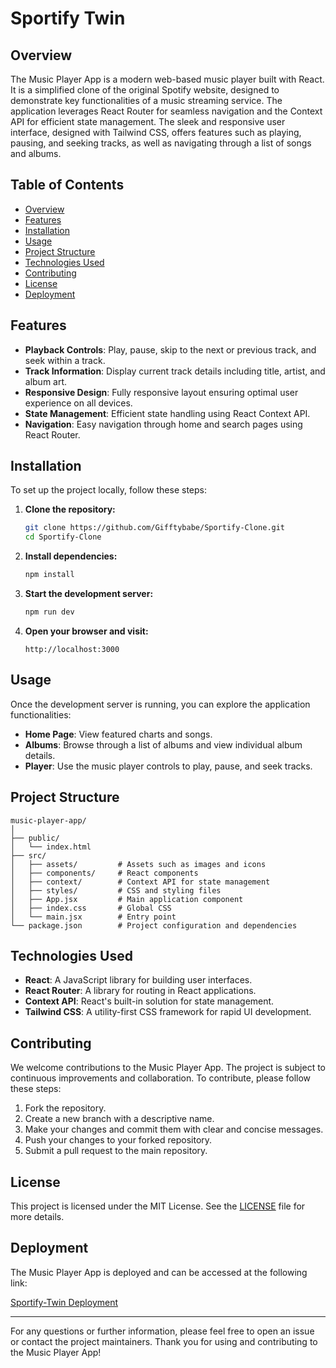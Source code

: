 # Sportify Twin

## Overview

The Music Player App is a modern web-based music player built with React. It is a simplified clone of the original Spotify website, designed to demonstrate key functionalities of a music streaming service. The application leverages React Router for seamless navigation and the Context API for efficient state management. The sleek and responsive user interface, designed with Tailwind CSS, offers features such as playing, pausing, and seeking tracks, as well as navigating through a list of songs and albums.

## Table of Contents

- [Overview](#overview)
- [Features](#features)
- [Installation](#installation)
- [Usage](#usage)
- [Project Structure](#project-structure)
- [Technologies Used](#technologies-used)
- [Contributing](#contributing)
- [License](#license)
- [Deployment](#deployment)

## Features

- **Playback Controls**: Play, pause, skip to the next or previous track, and seek within a track.
- **Track Information**: Display current track details including title, artist, and album art.
- **Responsive Design**: Fully responsive layout ensuring optimal user experience on all devices.
- **State Management**: Efficient state handling using React Context API.
- **Navigation**: Easy navigation through home and search pages using React Router.

## Installation

To set up the project locally, follow these steps:

1. **Clone the repository:**

    ```bash
    git clone https://github.com/Gifftybabe/Sportify-Clone.git
    cd Sportify-Clone
    ```

2. **Install dependencies:**

    ```bash
    npm install
    ```

3. **Start the development server:**

    ```bash
    npm run dev
    ```

4. **Open your browser and visit:**

    ```
    http://localhost:3000
    ```

## Usage

Once the development server is running, you can explore the application functionalities:

- **Home Page**: View featured charts and songs.
- **Albums**: Browse through a list of albums and view individual album details.
- **Player**: Use the music player controls to play, pause, and seek tracks.

## Project Structure

```
music-player-app/
│
├── public/
│   └── index.html
├── src/
│   ├── assets/         # Assets such as images and icons
│   ├── components/     # React components
│   ├── context/        # Context API for state management
│   ├── styles/         # CSS and styling files
│   ├── App.jsx         # Main application component
│   ├── index.css       # Global CSS
│   └── main.jsx        # Entry point
└── package.json        # Project configuration and dependencies
```

## Technologies Used

- **React**: A JavaScript library for building user interfaces.
- **React Router**: A library for routing in React applications.
- **Context API**: React's built-in solution for state management.
- **Tailwind CSS**: A utility-first CSS framework for rapid UI development.

## Contributing

We welcome contributions to the Music Player App. The project is subject to continuous improvements and collaboration. To contribute, please follow these steps:

1. Fork the repository.
2. Create a new branch with a descriptive name.
3. Make your changes and commit them with clear and concise messages.
4. Push your changes to your forked repository.
5. Submit a pull request to the main repository.

## License

This project is licensed under the MIT License. See the [LICENSE](LICENSE) file for more details.

## Deployment

The Music Player App is deployed and can be accessed at the following link:

[Sportify-Twin Deployment](https://sportify-twin.netlify.app/)

---

For any questions or further information, please feel free to open an issue or contact the project maintainers. Thank you for using and contributing to the Music Player App!
